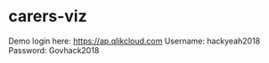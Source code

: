 # carers-viz

Demo login here: https://ap.qlikcloud.com
Username: hackyeah2018
Password: Govhack2018
